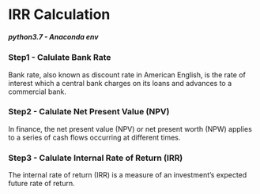 # IRR Calculation

##### python3.7 -  Anaconda env

### Step1 - Calulate Bank Rate

Bank rate, also known as discount rate in American English, is the rate of interest which a central bank charges on its loans and advances to a commercial bank. 

### Step2 - Calulate Net Present Value (NPV)

In finance, the net present value (NPV) or net present worth (NPW) applies to a series of cash flows occurring at different times. 

### Step3 - Calulate Internal Rate of Return (IRR)

The internal rate of return (IRR) is a measure of an investment’s expected future rate of return. 


